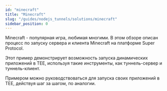 ```yaml
---
id: "minecraft"
title: "Minecraft"
slug: "/guides/nodejs_tunnels/solutions/minecraft"
sidebar_position: 0
---
```


Minecraft - популярная игра, любимая многими. В этом обзоре описан процесс по запуску сервера и клиента Minecraft на платформе Super Protocol.

Этот пример демонстрирует возможность запуска динамических приложений в TEE, используя такие инструменты, как туннель-сервер и туннель-клиент.

Примером можно руководствоваться для запуска своих приложений в TEE, действуя шаг за шагом, по аналогии.
